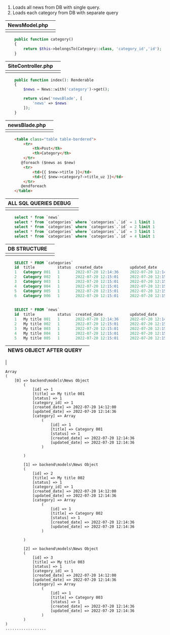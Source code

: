 1. Loads all news from DB with single query.
2. Loads each category from DB with separate query

|     NewsModel.php  |  |
|-----------------------------------------------------------------------------------------------------------------------|--|
|                                                                                                                       |  |
```php
    public function category()
    {
        return $this->belongsTo(Category::class, 'category_id','id');
    }
```


| SiteController.php |  |
|-----------------------------------------------------------------------------------------------------------------------|--|
|                                                                                                                       |  |

```php
    public function index(): Renderable
    {
        $news = News::with('category')->get();

        return view('newsBlade', [
            'news' => $news
        ]);
    }
```

|    newsBlade.php    |  |
|-----------------------------------------------------------------------------------------------------------------------|--|
|                                                                                                                       |  |
```html
    <table class="table table-bordered">
        <tr>
            <th>Post</th>
            <th>Category</th>
        </tr>
       @foreach ($news as $new)
        <tr>
            <td>{{ $new->title }}</td>
            <td>{{ $new->category?->title_uz }}</td>
        </tr>
       @endforeach
    </table>
```


|     ALL SQL QUERIES DEBUG    |  |
|-----------------------------------------------------------------------------------------------------------------------|--|
|                                                                                                                       |  |
```sql
    select * from `news`
    select * from `categories` where `categories`.`id` = 1 limit 1
    select * from `categories` where `categories`.`id` = 2 limit 1
    select * from `categories` where `categories`.`id` = 3 limit 1
    select * from `categories` where `categories`.`id` = 4 limit 1
```


|      DB STRUCTURE    |  |
|-----------------------------------------------------------------------------------------------------------------------|--|
|                                                                                                                       |  |
```sql
    SELECT * FROM `categories`
    id  title          status  created_date            updated_date       
    1   Category 001   1       2022-07-20 12:14:36     2022-07-20 12:14:36
    2   Category 002   1       2022-07-20 12:15:01     2022-07-20 12:15:01
    3   Category 003   1       2022-07-20 12:15:01     2022-07-20 12:15:01
    4   Category 004   1       2022-07-20 12:15:01     2022-07-20 12:15:01
    5   Category 005   1       2022-07-20 12:15:01     2022-07-20 12:15:01
    6   Category 006   1       2022-07-20 12:15:01     2022-07-20 12:15:01
    
    
    SELECT * FROM `news`
    id  title          status  created_date            updated_date          category_id
    1   My title 001   1       2022-07-20 12:14:36     2022-07-20 12:14:36   1
    2   My title 002   1       2022-07-20 12:15:01     2022-07-20 12:15:01   1
    3   My title 003   1       2022-07-20 12:15:01     2022-07-20 12:15:01   2
    4   My title 004   1       2022-07-20 12:15:01     2022-07-20 12:15:01   3
    5   My title 005   1       2022-07-20 12:15:01     2022-07-20 12:15:01   4
```



|      NEWS OBJECT AFTER QUERY   |  |
|-----------------------------------------------------------------------------------------------------------------------|--|
|  
```
Array
(
    [0] => backend\models\News Object
        (
            [id] => 1
            [title] => My title 001
            [status] => 1
            [category_id] => 1
            [created_date] => 2022-07-20 14:12:00
            [updated_date] => 2022-07-20 12:14:36
            [category] => Array
                (
                    [id] => 1
                    [title] => Category 001
                    [status] => 1
                    [created_date] => 2022-07-20 12:14:36
                    [updated_date] => 2022-07-20 12:14:36
                )

        )

        [1] => backend\models\News Object
        (
            [id] => 2
            [title] => My title 002
            [status] => 1
            [category_id] => 1
            [created_date] => 2022-07-20 14:12:00
            [updated_date] => 2022-07-20 12:14:36
            [category] => Array
                (
                    [id] => 1
                    [title] => Category 002
                    [status] => 1
                    [created_date] => 2022-07-20 12:14:36
                    [updated_date] => 2022-07-20 12:14:36
                )

        )
        
        [2] => backend\models\News Object
        (
            [id] => 3
            [title] => My title 003
            [status] => 1
            [category_id] => 1
            [created_date] => 2022-07-20 14:12:00
            [updated_date] => 2022-07-20 12:14:36
            [category] => Array
                (
                    [id] => 1
                    [title] => Category 003
                    [status] => 1
                    [created_date] => 2022-07-20 12:14:36
                    [updated_date] => 2022-07-20 12:14:36
                )
        )
)
..................
```
